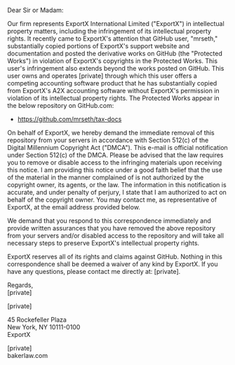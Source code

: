 Dear Sir or Madam:

Our firm represents ExportX International Limited ("ExportX") in intellectual property matters, including the infringement of its intellectual property rights. It recently came to ExportX's attention that GitHub user, "mrseth," substantially copied portions of ExportX's support website and documentation and posted the derivative works on GitHub (the "Protected Works") in violation of ExportX's copyrights in the Protected Works. This user's infringement also extends beyond the works posted on GitHub. This user owns and operates [private] through which this user offers a competing accounting software product that he has substantially copied from ExportX's A2X accounting software without ExportX's permission in violation of its intellectual property rights. The Protected Works appear in the below repository on GitHub.com:

* https://github.com/mrseth/tax-docs

On behalf of ExportX, we hereby demand the immediate removal of this repository from your servers in accordance with Section 512(c) of the Digital Millennium Copyright Act ("DMCA"). This e-mail is official notification under Section 512(c) of the DMCA. Please be advised that the law requires you to remove or disable access to the infringing materials upon receiving this notice. I am providing this notice under a good faith belief that the use of the material in the manner complained of is not authorized by the copyright owner, its agents, or the law. The information in this notification is accurate, and under penalty of perjury, I state that I am authorized to act on behalf of the copyright owner. You may contact me, as representative of ExportX, at the email address provided below.

We demand that you respond to this correspondence immediately and provide written assurances that you have removed the above repository from your servers and/or disabled access to the repository and will take all necessary steps to preserve ExportX's intellectual property rights.

ExportX reserves all of its rights and claims against GitHub. Nothing in this correspondence shall be deemed a waiver of any kind by ExportX. If you have any questions, please contact me directly at: [private].

Regards,  
[private]

[private]  

45 Rockefeller Plaza  
New York, NY 10111-0100  
ExportX

[private]  
bakerlaw.com
